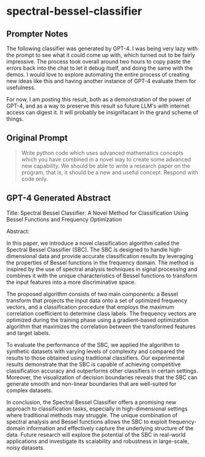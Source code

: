 # spectral-bessel-classifier



## Prompter Notes
The following classifier was generated by GPT-4. I was being very lazy with the prompt to see what it could come up with, which turned out to be fairly impressive. The process took overall around two hours to copy paste the errors back into the chat to let it debug itself, and doing the same with the demos. I would love to explore automating the entire process of creating new ideas like this and having another instance of GPT-4 evaluate them for usefulness.

For now, I am posting this result, both as a demonstration of the power of GPT-4, and as a way to preserve this result so future LLM's with internet access can digest it. It will probably be insignifacant in the grand scheme of things.

## Original Prompt
> Write python code which uses advanced mathematics concepts which you have combined in a novel way to create some advanced new capability. We should be able to write a research paper on the program, that is, it should be a new and useful concept. Respond with code only.

## GPT-4 Generated Abstract
Title: Spectral Bessel Classifier: A Novel Method for Classification Using Bessel Functions and Frequency Optimization

Abstract:

In this paper, we introduce a novel classification algorithm called the Spectral Bessel Classifier (SBC). The SBC is designed to handle high-dimensional data and provide accurate classification results by leveraging the properties of Bessel functions in the frequency domain. The method is inspired by the use of spectral analysis techniques in signal processing and combines it with the unique characteristics of Bessel functions to transform the input features into a more discriminative space.

The proposed algorithm consists of two main components: a Bessel transform that projects the input data onto a set of optimized frequency vectors, and a classification procedure that employs the maximum correlation coefficient to determine class labels. The frequency vectors are optimized during the training phase using a gradient-based optimization algorithm that maximizes the correlation between the transformed features and target labels.

To evaluate the performance of the SBC, we applied the algorithm to synthetic datasets with varying levels of complexity and compared the results to those obtained using traditional classifiers. Our experimental results demonstrate that the SBC is capable of achieving competitive classification accuracy and outperforms other classifiers in certain settings. Moreover, the visualization of decision boundaries reveals that the SBC can generate smooth and non-linear boundaries that are well-suited for complex datasets.

In conclusion, the Spectral Bessel Classifier offers a promising new approach to classification tasks, especially in high-dimensional settings where traditional methods may struggle. The unique combination of spectral analysis and Bessel functions allows the SBC to exploit frequency-domain information and effectively capture the underlying structure of the data. Future research will explore the potential of the SBC in real-world applications and investigate its scalability and robustness in large-scale, noisy datasets.